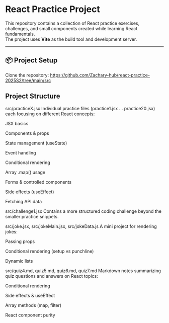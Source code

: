 # React Practice Project

This repository contains a collection of React practice exercises, challenges, and small components created while learning React fundamentals.  
The project uses **Vite** as the build tool and development server.

---

## 📦 Project Setup

 Clone the repository:
   https://github.com/Zachary-hub/react-practice-2025S2/tree/main/src

## Project Structure

src/practiceX.jsx
Individual practice files (practice1.jsx … practice20.jsx) each focusing on different React concepts:

JSX basics

Components & props

State management (useState)

Event handling

Conditional rendering

Array .map() usage

Forms & controlled components

Side effects (useEffect)

Fetching API data

src/challenge1.jsx
Contains a more structured coding challenge beyond the smaller practice snippets.

src/joke.jsx, src/jokeMain.jsx, src/jokeData.js
A mini project for rendering jokes:

Passing props

Conditional rendering (setup vs punchline)

Dynamic lists

src/quiz4.md, quiz5.md, quiz6.md, quiz7.md
Markdown notes summarizing quiz questions and answers on React topics:

Conditional rendering

Side effects & useEffect

Array methods (map, filter)

React component purity